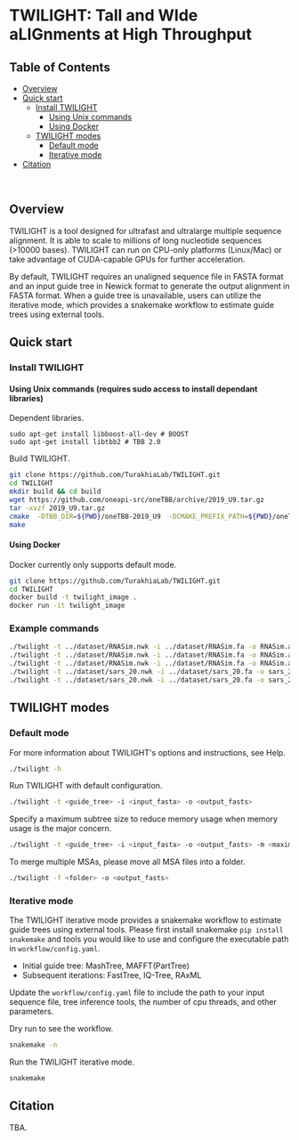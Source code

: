 # TWILIGHT: Tall and WIde aLIGnments at High Throughput

## Table of Contents
- [Overview](#overview)
- [Quick start](#start)
  - [Install TWILIGHT](#install)
    - [Using Unix commands](#unix)
    - [Using Docker](#docker)
  - [TWILIGHT modes](#mode)
    - [Default mode](#default)
    - [Iterative mode](#iterative)
- [Citation](#cite)


<br>

## <a name="overview"></a> Overview

TWILIGHT is a tool designed for ultrafast and ultralarge multiple sequence alignment. It is able to scale to millions of long nucleotide sequences (>10000 bases). TWILIGHT can run on CPU-only platforms (Linux/Mac) or take advantage of CUDA-capable GPUs for further acceleration. 

By default, TWILIGHT requires an unaligned sequence file in FASTA format and an input guide tree in Newick format to generate the output alignment in FASTA format. When a guide tree is unavailable, users can utilize the iterative mode, which provides a snakemake workflow to estimate guide trees using external tools.

## <a name="start"></a> Quick start
### <a name="install"></a> Install TWILIGHT
#### <a name="unix"></a> Using Unix commands (requires sudo access to install dependant libraries)
Dependent libraries.
```
sudo apt-get install libboost-all-dev # BOOST
sudo apt-get install libtbb2 # TBB 2.0
```
Build TWILIGHT.
```bash
git clone https://github.com/TurakhiaLab/TWILIGHT.git
cd TWILIGHT
mkdir build && cd build
wget https://github.com/oneapi-src/oneTBB/archive/2019_U9.tar.gz
tar -xvzf 2019_U9.tar.gz
cmake  -DTBB_DIR=${PWD}/oneTBB-2019_U9  -DCMAKE_PREFIX_PATH=${PWD}/oneTBB-2019_U9/cmake  ..
make
```
#### <a name="docker"></a> Using Docker
Docker currently only supports default mode.
```bash
git clone https://github.com/TurakhiaLab/TWILIGHT.git
cd TWILIGHT
docker build -t twilight_image .
docker run -it twilight_image
```
### <a name="example"></a> Example commands
```bash
./twilight -t ../dataset/RNASim.nwk -i ../dataset/RNASim.fa -o RNASim.aln
./twilight -t ../dataset/RNASim.nwk -i ../dataset/RNASim.fa -o RNASim.aln -p y
./twilight -t ../dataset/RNASim.nwk -i ../dataset/RNASim.fa -o RNASim.aln -p y -d RNASim_temp -m 200
./twilight -t ../dataset/sars_20.nwk -i ../dataset/sars_20.fa -o sars_20.aln -r 1 -p n
./twilight -t ../dataset/sars_20.nwk -i ../dataset/sars_20.fa -o sars_20.aln -r 1 -p n -x ../dataset/substitution.txt --gap-open -20 --gap-extend -4
```
## <a name="mode"></a> TWILIGHT modes
### <a name="default"></a> Default mode
For more information about TWILIGHT's options and instructions, see Help.
```bash
./twilight -h
```
Run TWILIGHT with default configuration.
```bash
./twilight -t <guide_tree> -i <input_fasta> -o <output_fasts>
```
Specify a maximum subtree size to reduce memory usage when memory usage is the major concern.
```bash
./twilight -t <guide_tree> -i <input_fasta> -o <output_fasts> -m <maximum_subtree_size>
```
To merge multiple MSAs, please move all MSA files into a folder.
```bash
./twilight -f <folder> -o <output_fasts>
```
### <a name="iterative"></a> Iterative mode

The TWILIGHT iterative mode provides a snakemake workflow to estimate guide trees using external tools. Please first install snakemake `pip install snakemake` and tools you would like to use and configure the executable path in `workflow/config.yaml`.
- Initial guide tree: MashTree, MAFFT(PartTree)
- Subsequent iterations: FastTree, IQ-Tree, RAxML

Update the `workflow/config.yaml` file to include the path to your input sequence file, tree inference tools, the number of cpu threads, and other parameters.

Dry run to see the workflow.
```bash
snakemake -n
```
Run the TWILIGHT iterative mode.
```bash
snakemake
```
## <a name="cite"></a> Citation
TBA.